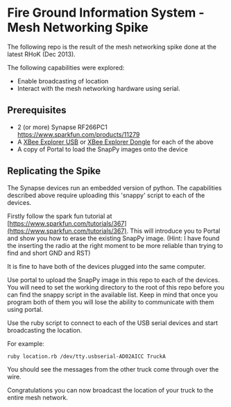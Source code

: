 # Fire Ground Information System - Mesh Networking Spike

The following repo is the result of the mesh networking spike done at the latest RHoK (Dec 2013).

The following capabilities were explored:
  - Enable broadcasting of location
  - Interact with the mesh networking hardware using serial.
  
## Prerequisites
  - 2 (or more) Synapse RF266PC1 https://www.sparkfun.com/products/11279
  - A [XBee Explorer USB](https://www.sparkfun.com/products/8687) or [XBee Explorer Dongle](https://www.sparkfun.com/products/9819) for each of the above
  - A copy of Portal to load the SnapPy images onto the device
  
## Replicating the Spike
The Synapse devices run an embedded version of python. The capabilities described above require uploading this 'snappy' script to each of the devices.
  
Firstly follow the spark fun tutorial at [https://www.sparkfun.com/tutorials/367](https://www.sparkfun.com/tutorials/367). This will introduce you to Portal and show you how to erase the existing SnapPy image. (Hint: I have found the inserting the radio at the right moment to be more reliable than trying to find and short GND and RST)

It is fine to have both of the devices plugged into the same computer.

Use portal to upload the SnapPy image in this repo to each of the devices. You will need to set the working directory to the root of this repo before you can find the snappy script in the available list. Keep in mind that once you program both of them you will lose the ability to communicate with them using portal.

Use the ruby script to connect to each of the USB serial devices and start broadcasting the location.

For example:
```
ruby location.rb /dev/tty.usbserial-AD02AICC TruckA
```

You should see the messages from the other truck come through over the wire.

Congratulations you can now broadcast the location of your truck to the entire mesh network.
